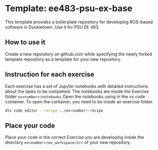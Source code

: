 # Template: ee483-psu-ex-base

This template provides a boilerplate repository for developing ROS-based software in Duckietown. Use it for PSU EE 483.

## How to use it
Create a new repository on github.com while specifying the newly forked template repository as a template for your new repository.

## Instruction for each exercise
Each exercise has a set of Jupyter notebooks with detailed instructions about the tasks to be completed.
The notebooks are inside the Exercise folder `ex<number>/notebooks`
Open the notebooks using in the vs code container.
To open the container, you need to be inside an exercise folder.
``` bash
dts code editor --recipe ../ex<number>-recipe
```

## Place your code
Place your code in the correct Exercise you are developing inside the directory `ex<number>/ex_workspace/src` of your new repository.
